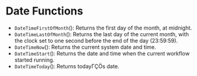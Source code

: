 # Date Functions

- `DateTimeFirstOfMonth`(): Returns the first day of the month, at midnight.
- `DateTimeLastOfMonth`(): Returns the last day of the current month, with the clock set to one second before the end of the day (23:59:59).
- `DateTimeNow`(): Returns the current system date and time.
- `DateTimeStart`(): Returns the date and time when the current workflow started running.
- `DateTimeToday`(): Returns todayΓÇÖs date.

